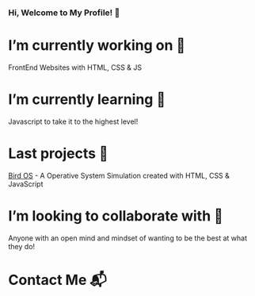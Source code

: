 ### Hi, Welcome to My Profile! 👋

# I’m currently working on 🔭 
FrontEnd Websites with HTML, CSS & JS

# I’m currently learning 🌱
Javascript to take it to the highest level!

# Last projects :closed_book:
[Bird OS](https://github.com/ChristianGris/Bird-OS) - A Operative System Simulation created with HTML, CSS & JavaScript

# I’m looking to collaborate with :crystal_ball:
Anyone with an open mind and mindset of wanting to be the best at what they do!

# Contact Me :mailbox_with_mail:
<!--
**ChristianGris/ChristianGris** is a ✨ _special_ ✨ repository because its `README.md` (this file) appears on your GitHub profile.

Here are some ideas to get you started:

- 🔭 I’m currently working on ...
FrontEnd Websites with HTML, CSS & JS
- 🌱 I’m currently learning ...
Javascript to take it to the highest level!
- 👯 I’m looking to collaborate on ...
Anyone with an open mind and mindset of wanting to be the best at what they do!
- 🤔 I’m looking for help with ...
- 💬 Ask me about ...
- 📫 How to reach me: ...
- 😄 Pronouns: ...
- ⚡ Fun fact: ...
-->
